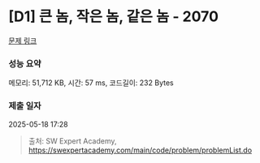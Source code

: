 # [D1] 큰 놈, 작은 놈, 같은 놈 - 2070 

[문제 링크](https://swexpertacademy.com/main/code/problem/problemDetail.do?contestProbId=AV5QQ6qqA40DFAUq) 

### 성능 요약

메모리: 51,712 KB, 시간: 57 ms, 코드길이: 232 Bytes

### 제출 일자

2025-05-18 17:28



> 출처: SW Expert Academy, https://swexpertacademy.com/main/code/problem/problemList.do